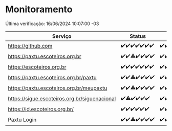 # Monitoramento

Última verificação: 16/06/2024 10:07:00 -03

|Serviço|Status|Últimas 24h|
|---|---|---|
|https://github.com|<span title="2024-06-09: OK=24">✔️</span><span title="2024-06-10: OK=25">✔️</span><span title="2024-06-11: OK=24">✔️</span><span title="2024-06-12: OK=24">✔️</span><span title="2024-06-13: OK=24">✔️</span><span title="2024-06-14: OK=24">✔️</span><span title="2024-06-15: OK=13">✔️</span>|<span title="15/06/2024 10:07:00 -03 : 200">✔️</span><span title="15/06/2024 11:06:00 -03 : 200">✔️</span><span title="15/06/2024 12:07:00 -03 : 200">✔️</span><span title="15/06/2024 13:08:00 -03 : 200">✔️</span><span title="15/06/2024 14:06:00 -03 : 200">✔️</span><span title="15/06/2024 15:09:00 -03 : 200">✔️</span><span title="15/06/2024 16:03:00 -03 : 200">✔️</span><span title="15/06/2024 17:06:00 -03 : 200">✔️</span><span title="15/06/2024 18:04:00 -03 : 200">✔️</span><span title="15/06/2024 19:06:00 -03 : 200">✔️</span><span title="15/06/2024 20:07:00 -03 : 200">✔️</span><span title="15/06/2024 21:36:00 -03 : 200">✔️</span><span title="15/06/2024 22:59:00 -03 : 200">✔️</span><span title="15/06/2024 23:32:00 -03 : 200">✔️</span><span title="16/06/2024 00:07:00 -03 : 200">✔️</span><span title="16/06/2024 01:08:00 -03 : 200">✔️</span><span title="16/06/2024 02:07:00 -03 : 200">✔️</span><span title="16/06/2024 03:09:00 -03 : 200">✔️</span><span title="16/06/2024 04:07:00 -03 : 200">✔️</span><span title="16/06/2024 05:08:00 -03 : 200">✔️</span><span title="16/06/2024 06:08:00 -03 : 200">✔️</span><span title="16/06/2024 07:06:00 -03 : 200">✔️</span><span title="16/06/2024 08:06:00 -03 : 200">✔️</span><span title="16/06/2024 09:11:00 -03 : 200">✔️</span><span title="16/06/2024 10:07:00 -03 : 200">✔️</span>|
|https://paxtu.escoteiros.org.br|<span title="2024-06-09: OK=24">✔️</span><span title="2024-06-10: OK=25">✔️</span><span title="2024-06-11: OK=23, Falhas=1">⚠️</span><span title="2024-06-12: OK=24">✔️</span><span title="2024-06-13: OK=24">✔️</span><span title="2024-06-14: OK=24">✔️</span><span title="2024-06-15: OK=13">✔️</span>|<span title="15/06/2024 10:07:00 -03 : 200">✔️</span><span title="15/06/2024 11:06:00 -03 : 200">✔️</span><span title="15/06/2024 12:07:00 -03 : 200">✔️</span><span title="15/06/2024 13:08:00 -03 : 200">✔️</span><span title="15/06/2024 14:06:00 -03 : 200">✔️</span><span title="15/06/2024 15:09:00 -03 : 200">✔️</span><span title="15/06/2024 16:03:00 -03 : 200">✔️</span><span title="15/06/2024 17:06:00 -03 : 200">✔️</span><span title="15/06/2024 18:04:00 -03 : 200">✔️</span><span title="15/06/2024 19:06:00 -03 : 0">❌</span><span title="15/06/2024 20:07:00 -03 : 200">✔️</span><span title="15/06/2024 21:36:00 -03 : 200">✔️</span><span title="15/06/2024 22:59:00 -03 : 200">✔️</span><span title="15/06/2024 23:32:00 -03 : 200">✔️</span><span title="16/06/2024 00:07:00 -03 : 200">✔️</span><span title="16/06/2024 01:08:00 -03 : 200">✔️</span><span title="16/06/2024 02:07:00 -03 : 200">✔️</span><span title="16/06/2024 03:09:00 -03 : 200">✔️</span><span title="16/06/2024 04:07:00 -03 : 200">✔️</span><span title="16/06/2024 05:08:00 -03 : 200">✔️</span><span title="16/06/2024 06:08:00 -03 : 200">✔️</span><span title="16/06/2024 07:06:00 -03 : 200">✔️</span><span title="16/06/2024 08:06:00 -03 : 200">✔️</span><span title="16/06/2024 09:11:00 -03 : 200">✔️</span><span title="16/06/2024 10:07:00 -03 : 200">✔️</span>|
|https://escoteiros.org.br|<span title="2024-06-09: OK=24">✔️</span><span title="2024-06-10: OK=25">✔️</span><span title="2024-06-11: OK=24">✔️</span><span title="2024-06-12: OK=24">✔️</span><span title="2024-06-13: OK=24">✔️</span><span title="2024-06-14: OK=24">✔️</span><span title="2024-06-15: OK=13">✔️</span>|<span title="15/06/2024 10:07:00 -03 : 200">✔️</span><span title="15/06/2024 11:06:00 -03 : 200">✔️</span><span title="15/06/2024 12:07:00 -03 : 200">✔️</span><span title="15/06/2024 13:08:00 -03 : 200">✔️</span><span title="15/06/2024 14:06:00 -03 : 200">✔️</span><span title="15/06/2024 15:09:00 -03 : 200">✔️</span><span title="15/06/2024 16:03:00 -03 : 200">✔️</span><span title="15/06/2024 17:07:00 -03 : 200">✔️</span><span title="15/06/2024 18:04:00 -03 : 200">✔️</span><span title="15/06/2024 19:06:00 -03 : 200">✔️</span><span title="15/06/2024 20:07:00 -03 : 200">✔️</span><span title="15/06/2024 21:36:00 -03 : 200">✔️</span><span title="15/06/2024 22:59:00 -03 : 200">✔️</span><span title="15/06/2024 23:32:00 -03 : 200">✔️</span><span title="16/06/2024 00:07:00 -03 : 200">✔️</span><span title="16/06/2024 01:08:00 -03 : 200">✔️</span><span title="16/06/2024 02:07:00 -03 : 200">✔️</span><span title="16/06/2024 03:09:00 -03 : 200">✔️</span><span title="16/06/2024 04:07:00 -03 : 200">✔️</span><span title="16/06/2024 05:08:00 -03 : 200">✔️</span><span title="16/06/2024 06:08:00 -03 : 200">✔️</span><span title="16/06/2024 07:06:00 -03 : 200">✔️</span><span title="16/06/2024 08:06:00 -03 : 200">✔️</span><span title="16/06/2024 09:11:00 -03 : 200">✔️</span><span title="16/06/2024 10:07:00 -03 : 200">✔️</span>|
|https://paxtu.escoteiros.org.br/paxtu|<span title="2024-06-09: OK=24">✔️</span><span title="2024-06-10: OK=25">✔️</span><span title="2024-06-11: OK=23, Falhas=1">⚠️</span><span title="2024-06-12: OK=24">✔️</span><span title="2024-06-13: OK=24">✔️</span><span title="2024-06-14: OK=24">✔️</span><span title="2024-06-15: OK=13">✔️</span>|<span title="15/06/2024 10:07:00 -03 : 200">✔️</span><span title="15/06/2024 11:06:00 -03 : 200">✔️</span><span title="15/06/2024 12:07:00 -03 : 200">✔️</span><span title="15/06/2024 13:08:00 -03 : 200">✔️</span><span title="15/06/2024 14:06:00 -03 : 200">✔️</span><span title="15/06/2024 15:09:00 -03 : 200">✔️</span><span title="15/06/2024 16:03:00 -03 : 200">✔️</span><span title="15/06/2024 17:07:00 -03 : 200">✔️</span><span title="15/06/2024 18:04:00 -03 : 200">✔️</span><span title="15/06/2024 19:06:00 -03 : 0">❌</span><span title="15/06/2024 20:07:00 -03 : 200">✔️</span><span title="15/06/2024 21:36:00 -03 : 200">✔️</span><span title="15/06/2024 22:59:00 -03 : 200">✔️</span><span title="15/06/2024 23:33:00 -03 : 200">✔️</span><span title="16/06/2024 00:07:00 -03 : 200">✔️</span><span title="16/06/2024 01:08:00 -03 : 200">✔️</span><span title="16/06/2024 02:07:00 -03 : 200">✔️</span><span title="16/06/2024 03:09:00 -03 : 200">✔️</span><span title="16/06/2024 04:07:00 -03 : 200">✔️</span><span title="16/06/2024 05:08:00 -03 : 200">✔️</span><span title="16/06/2024 06:08:00 -03 : 200">✔️</span><span title="16/06/2024 07:06:00 -03 : 200">✔️</span><span title="16/06/2024 08:06:00 -03 : 200">✔️</span><span title="16/06/2024 09:11:00 -03 : 200">✔️</span><span title="16/06/2024 10:07:00 -03 : 200">✔️</span>|
|https://paxtu.escoteiros.org.br/meupaxtu|<span title="2024-06-09: OK=24">✔️</span><span title="2024-06-10: OK=25">✔️</span><span title="2024-06-11: OK=23, Falhas=1">⚠️</span><span title="2024-06-12: OK=24">✔️</span><span title="2024-06-13: OK=24">✔️</span><span title="2024-06-14: OK=24">✔️</span><span title="2024-06-15: OK=13">✔️</span>|<span title="15/06/2024 10:07:00 -03 : 200">✔️</span><span title="15/06/2024 11:06:00 -03 : 200">✔️</span><span title="15/06/2024 12:07:00 -03 : 200">✔️</span><span title="15/06/2024 13:08:00 -03 : 200">✔️</span><span title="15/06/2024 14:06:00 -03 : 200">✔️</span><span title="15/06/2024 15:09:00 -03 : 200">✔️</span><span title="15/06/2024 16:03:00 -03 : 200">✔️</span><span title="15/06/2024 17:07:00 -03 : 200">✔️</span><span title="15/06/2024 18:04:00 -03 : 200">✔️</span><span title="15/06/2024 19:07:00 -03 : 0">❌</span><span title="15/06/2024 20:07:00 -03 : 200">✔️</span><span title="15/06/2024 21:36:00 -03 : 200">✔️</span><span title="15/06/2024 22:59:00 -03 : 200">✔️</span><span title="15/06/2024 23:33:00 -03 : 200">✔️</span><span title="16/06/2024 00:07:00 -03 : 200">✔️</span><span title="16/06/2024 01:08:00 -03 : 200">✔️</span><span title="16/06/2024 02:07:00 -03 : 200">✔️</span><span title="16/06/2024 03:09:00 -03 : 200">✔️</span><span title="16/06/2024 04:07:00 -03 : 200">✔️</span><span title="16/06/2024 05:08:00 -03 : 200">✔️</span><span title="16/06/2024 06:08:00 -03 : 200">✔️</span><span title="16/06/2024 07:06:00 -03 : 200">✔️</span><span title="16/06/2024 08:06:00 -03 : 200">✔️</span><span title="16/06/2024 09:11:00 -03 : 200">✔️</span><span title="16/06/2024 10:07:00 -03 : 200">✔️</span>|
|https://sigue.escoteiros.org.br/siguenacional|<span title="2024-06-10: OK=15">✔️</span><span title="2024-06-11: OK=23, Falhas=1">⚠️</span><span title="2024-06-12: OK=24">✔️</span><span title="2024-06-13: OK=24">✔️</span><span title="2024-06-14: OK=24">✔️</span><span title="2024-06-15: OK=13">✔️</span>|<span title="15/06/2024 10:07:00 -03 : 200">✔️</span><span title="15/06/2024 11:06:00 -03 : 200">✔️</span><span title="15/06/2024 12:07:00 -03 : 200">✔️</span><span title="15/06/2024 13:08:00 -03 : 200">✔️</span><span title="15/06/2024 14:06:00 -03 : 200">✔️</span><span title="15/06/2024 15:09:00 -03 : 200">✔️</span><span title="15/06/2024 16:03:00 -03 : 200">✔️</span><span title="15/06/2024 17:07:00 -03 : 200">✔️</span><span title="15/06/2024 18:04:00 -03 : 200">✔️</span><span title="15/06/2024 19:07:00 -03 : 0">❌</span><span title="15/06/2024 20:07:00 -03 : 200">✔️</span><span title="15/06/2024 21:36:00 -03 : 200">✔️</span><span title="15/06/2024 22:59:00 -03 : 200">✔️</span><span title="15/06/2024 23:33:00 -03 : 200">✔️</span><span title="16/06/2024 00:08:00 -03 : 200">✔️</span><span title="16/06/2024 01:08:00 -03 : 200">✔️</span><span title="16/06/2024 02:07:00 -03 : 200">✔️</span><span title="16/06/2024 03:09:00 -03 : 200">✔️</span><span title="16/06/2024 04:07:00 -03 : 200">✔️</span><span title="16/06/2024 05:08:00 -03 : 200">✔️</span><span title="16/06/2024 06:08:00 -03 : 200">✔️</span><span title="16/06/2024 07:06:00 -03 : 200">✔️</span><span title="16/06/2024 08:06:00 -03 : 200">✔️</span><span title="16/06/2024 09:11:00 -03 : 200">✔️</span><span title="16/06/2024 10:07:00 -03 : 200">✔️</span>|
|https://id.escoteiros.org.br/|<span title="2024-06-10: OK=15">✔️</span><span title="2024-06-11: OK=24">✔️</span><span title="2024-06-12: OK=24">✔️</span><span title="2024-06-13: OK=24">✔️</span><span title="2024-06-14: OK=24">✔️</span><span title="2024-06-15: OK=13">✔️</span>|<span title="15/06/2024 10:07:00 -03 : 200">✔️</span><span title="15/06/2024 11:06:00 -03 : 200">✔️</span><span title="15/06/2024 12:07:00 -03 : 200">✔️</span><span title="15/06/2024 13:08:00 -03 : 200">✔️</span><span title="15/06/2024 14:06:00 -03 : 200">✔️</span><span title="15/06/2024 15:09:00 -03 : 200">✔️</span><span title="15/06/2024 16:03:00 -03 : 200">✔️</span><span title="15/06/2024 17:07:00 -03 : 200">✔️</span><span title="15/06/2024 18:04:00 -03 : 200">✔️</span><span title="15/06/2024 19:07:00 -03 : 200">✔️</span><span title="15/06/2024 20:07:00 -03 : 200">✔️</span><span title="15/06/2024 21:36:00 -03 : 200">✔️</span><span title="15/06/2024 22:59:00 -03 : 200">✔️</span><span title="15/06/2024 23:33:00 -03 : 200">✔️</span><span title="16/06/2024 00:08:00 -03 : 200">✔️</span><span title="16/06/2024 01:08:00 -03 : 200">✔️</span><span title="16/06/2024 02:07:00 -03 : 200">✔️</span><span title="16/06/2024 03:09:00 -03 : 200">✔️</span><span title="16/06/2024 04:07:00 -03 : 200">✔️</span><span title="16/06/2024 05:08:00 -03 : 200">✔️</span><span title="16/06/2024 06:08:00 -03 : 200">✔️</span><span title="16/06/2024 07:06:00 -03 : 200">✔️</span><span title="16/06/2024 08:06:00 -03 : 200">✔️</span><span title="16/06/2024 09:11:00 -03 : 200">✔️</span><span title="16/06/2024 10:07:00 -03 : 200">✔️</span>|
|Paxtu Login|<span title="2024-06-09: OK=24">✔️</span><span title="2024-06-10: OK=25">✔️</span><span title="2024-06-11: OK=23, Falhas=1">⚠️</span><span title="2024-06-12: OK=24">✔️</span><span title="2024-06-13: OK=24">✔️</span><span title="2024-06-14: OK=24">✔️</span><span title="2024-06-15: OK=13">✔️</span>|<span title="15/06/2024 10:07:00 -03 : 200">✔️</span><span title="15/06/2024 11:06:00 -03 : 200">✔️</span><span title="15/06/2024 12:07:00 -03 : 200">✔️</span><span title="15/06/2024 13:08:00 -03 : 200">✔️</span><span title="15/06/2024 14:06:00 -03 : 200">✔️</span><span title="15/06/2024 15:09:00 -03 : 200">✔️</span><span title="15/06/2024 16:03:00 -03 : 200">✔️</span><span title="15/06/2024 17:07:00 -03 : 200">✔️</span><span title="15/06/2024 18:04:00 -03 : 200">✔️</span><span title="15/06/2024 19:07:00 -03 : 504">❌</span><span title="15/06/2024 20:07:00 -03 : 200">✔️</span><span title="15/06/2024 21:36:00 -03 : 200">✔️</span><span title="15/06/2024 22:59:00 -03 : 200">✔️</span><span title="15/06/2024 23:33:00 -03 : 200">✔️</span><span title="16/06/2024 00:08:00 -03 : 200">✔️</span><span title="16/06/2024 01:08:00 -03 : 200">✔️</span><span title="16/06/2024 02:07:00 -03 : 200">✔️</span><span title="16/06/2024 03:09:00 -03 : 200">✔️</span><span title="16/06/2024 04:07:00 -03 : 200">✔️</span><span title="16/06/2024 05:08:00 -03 : 200">✔️</span><span title="16/06/2024 06:08:00 -03 : 200">✔️</span><span title="16/06/2024 07:06:00 -03 : 200">✔️</span><span title="16/06/2024 08:06:00 -03 : 200">✔️</span><span title="16/06/2024 09:11:00 -03 : 200">✔️</span><span title="16/06/2024 10:07:00 -03 : 200">✔️</span>|
